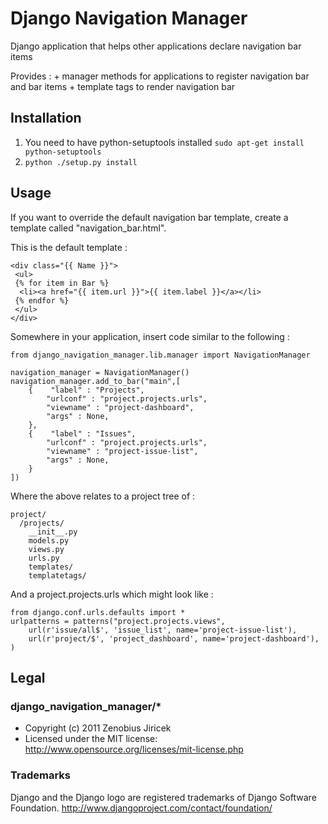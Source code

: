 Django Navigation Manager
=========================

Django application that helps other applications declare navigation bar items

Provides :
    + manager methods for applications to register navigation bar and bar items
    + template tags to render navigation bar

## Installation

1. You need to have python-setuptools installed
`sudo apt-get install python-setuptools`
1. `python ./setup.py install`

## Usage
If you want to override the default navigation bar template, create a template called "navigation_bar.html".

This is the default template :

    <div class="{{ Name }}">
     <ul>
     {% for item in Bar %}
      <li><a href="{{ item.url }}">{{ item.label }}</a></li>
     {% endfor %}
     </ul>
    </div>

Somewhere in your application, insert code similar to the following :

    from django_navigation_manager.lib.manager import NavigationManager

    navigation_manager = NavigationManager()
    navigation_manager.add_to_bar("main",[
        {    "label" : "Projects",
            "urlconf" : "project.projects.urls",
            "viewname" : "project-dashboard",
            "args" : None,
        },
        {    "label" : "Issues",
            "urlconf" : "project.projects.urls",
            "viewname" : "project-issue-list",
            "args" : None,
        }
    ])

Where the above relates to a project tree of :

    project/
      /projects/
        __init__.py
        models.py
        views.py
        urls.py
        templates/
        templatetags/

And a project.projects.urls which might look like :

    from django.conf.urls.defaults import *
    urlpatterns = patterns("project.projects.views",
        url(r'issue/all$', 'issue_list', name='project-issue-list'),
        url(r'project/$', 'project_dashboard', name='project-dashboard'),
    )


## Legal

### django_navigation_manager/*

+ Copyright (c) 2011 Zenobius Jiricek
+ Licensed under the MIT license: http://www.opensource.org/licenses/mit-license.php

### Trademarks

Django and the Django logo are registered trademarks of Django Software Foundation.
http://www.djangoproject.com/contact/foundation/

